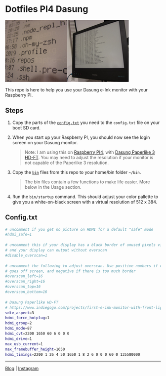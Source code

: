 # Dotfiles PI4 Dasung

<img src="dasung-paperlike-3-pi-4-close-up.jpg" width="200"/><img src="dasung-paperlike-3-pi-4.jpg" width="200" />

This repo is here to help you use your Dasung e-Ink monitor with your Raspberry PI.

## Steps

1. Copy the parts of the [`config.txt`](config.txt) you need to the `config.txt` file on your boot SD card.

2. When you start up your Raspberry PI, you should now see the login screen on your Dasung monitor.

    > Note: I am using this on [Raspberry PI4](https://www.raspberrypi.org/products/raspberry-pi-4-model-b/), with [Dasung Paperlike 3 HD-FT](https://www.amazon.com/Dasung-Paperlike-Front-Light-Touch-Monitor/dp/B07SKS6CS7). You may need to adjust the resolution if your monitor is not capable of the Paperlike 3 resolution.

3. Copy the [`bin`](bin/)  files from this repo to your home/bin folder `~/bin`.

    > The bin files contain a few functions to make life easier. More below in the Usage section.

4. Run the `bin/startup` command. This should adjust your color pallette to give you a white-on-black screen with a virtual resolution of 512 x 384.

## Config.txt

```bash
# uncomment if you get no picture on HDMI for a default "safe" mode
#hdmi_safe=1

# uncomment this if your display has a black border of unused pixels visible
# and your display can output without overscan
#disable_overscan=1

# uncomment the following to adjust overscan. Use positive numbers if console
# goes off screen, and negative if there is too much border
#overscan_left=16
#overscan_right=16
#overscan_top=16
#overscan_bottom=16

# Dasung Paperlike HD-FT 
# https://www.indiegogo.com/projects/first-e-ink-monitor-with-front-light-touch
sdtv_aspect=3
hdmi_force_hotplug=1
hdmi_group=2
hdmi_mode=87
hdmi_cvt=2200 1650 60 6 0 0 0
hdmi_drive=1
max_usb_current=1
max_framebuffer_height=1650
hdmi_timings=2200 1 26 4 50 1650 1 8 2 6 0 0 0 60 0 135580000 
```

---

[Blog](https://f1lt3r.io) | [Instagram](https://www.instagram.com/f1lt3r/)

